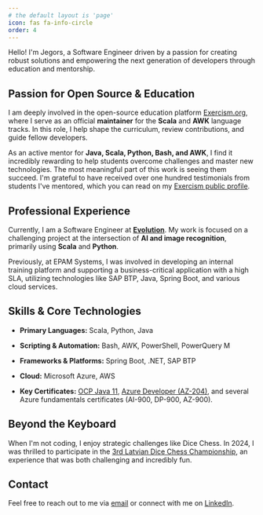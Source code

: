 ```yaml
---
# the default layout is 'page'
icon: fas fa-info-circle
order: 4
---
```


Hello! I'm Jegors, a Software Engineer driven by a passion for creating robust solutions and empowering the next generation of developers through education and mentorship.

## Passion for Open Source & Education

I am deeply involved in the open-source education platform [Exercism.org](https://exercism.org/profiles/rabestro), where I serve as an official **maintainer** for the **Scala** and **AWK** language tracks. In this role, I help shape the curriculum, review contributions, and guide fellow developers.

As an active mentor for **Java, Scala, Python, Bash, and AWK**, I find it incredibly rewarding to help students overcome challenges and master new technologies. The most meaningful part of this work is seeing them succeed. I'm grateful to have received over one hundred testimonials from students I've mentored, which you can read on my [Exercism public profile](https://exercism.org/profiles/rabestro/testimonials).

## Professional Experience

Currently, I am a Software Engineer at [**Evolution**](https://www.evolution.com/). My work is focused on a challenging project at the intersection of **AI and image recognition**, primarily using **Scala** and **Python**.

Previously, at EPAM Systems, I was involved in developing an internal training platform and supporting a business-critical application with a high SLA, utilizing technologies like SAP BTP, Java, Spring Boot, and various cloud services.

## Skills & Core Technologies

- **Primary Languages:** Scala, Python, Java

- **Scripting & Automation:** Bash, AWK, PowerShell, PowerQuery M

- **Frameworks & Platforms:** Spring Boot, .NET, SAP BTP

- **Cloud:** Microsoft Azure, AWS

- **Key Certificates:** [OCP Java 11](https://www.credly.com/badges/4aeb5ea6-5180-4adb-98f8-e5f879dd2c5f), [Azure Developer (AZ-204)](https://learn.microsoft.com/en-us/users/jegors-cemisovs/credentials/certification/azure-developer?tab=credentials-tab), and several Azure fundamentals certificates (AI-900, DP-900, AZ-900).


## Beyond the Keyboard

When I'm not coding, I enjoy strategic challenges like Dice Chess. In 2024, I was thrilled to participate in the [3rd Latvian Dice Chess Championship](https://dicechess.net/3rd-latvian-dice-chess-championship-how-it-went/ "null"), an experience that was both challenging and incredibly fun.

## Contact

Feel free to reach out to me via [email](mailto:jegors.cemisovs@gmail.com "null") or connect with me on [LinkedIn](https://www.linkedin.com/in/jegors-cemisovs/).
